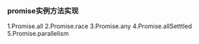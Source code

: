 ### promise实例方法实现
1.Promise.all
2.Promise.race
3.Promise.any
4.Promise.allSetttled
5.Promise.parallelism